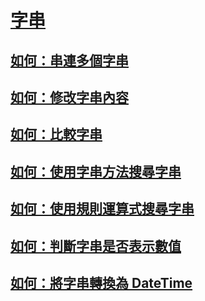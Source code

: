 # [字串](index.md)
## [如何：串連多個字串](how-to-concatenate-multiple-strings.md)
## [如何：修改字串內容](how-to-modify-string-contents.md)
## [如何：比較字串](how-to-compare-strings.md)
## [如何：使用字串方法搜尋字串](how-to-search-strings-using-string-methods.md)
## [如何：使用規則運算式搜尋字串](how-to-search-strings-using-regular-expressions.md)
## [如何：判斷字串是否表示數值](how-to-determine-whether-a-string-represents-a-numeric-value.md)
## [如何：將字串轉換為 DateTime](how-to-convert-a-string-to-a-datetime.md)
